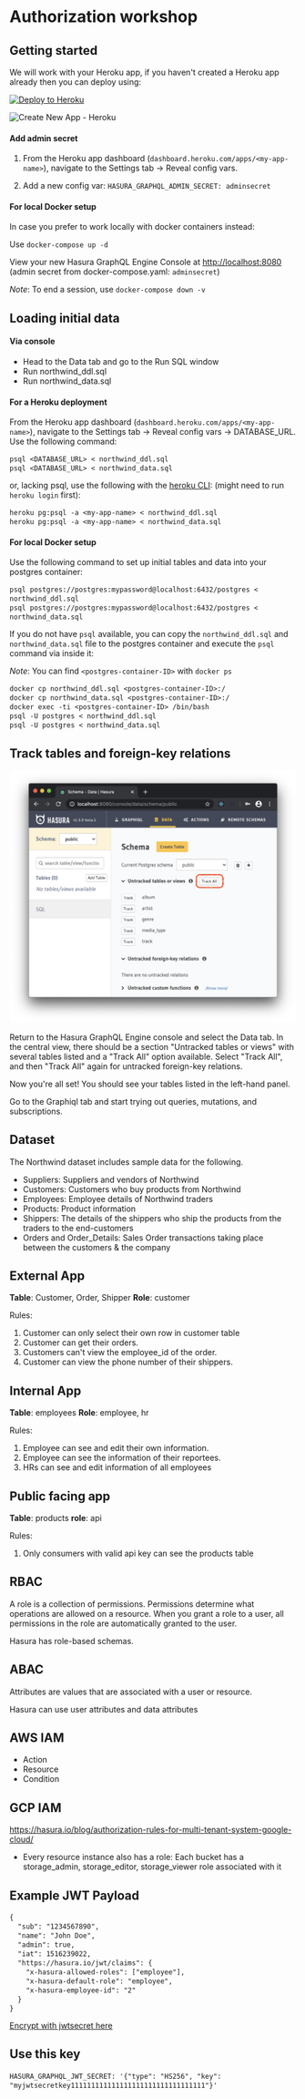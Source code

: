 # Authorization workshop

## Getting started

We will work with your Heroku app, if you haven't created a Heroku app already then you can deploy using:

[![Deploy to
Heroku](https://www.herokucdn.com/deploy/button.svg)](https://heroku.com/deploy?template=https://github.com/hasura/graphql-engine-heroku)

![Create New App - Heroku](https://graphql-engine-cdn.hasura.io/heroku-repo/assets/create_new_app_heroku_3.png)

#### Add admin secret

1. From the Heroku app dashboard (`dashboard.heroku.com/apps/<my-app-name>`), navigate to the Settings tab -> Reveal config vars. 

2. Add a new config var:  `HASURA_GRAPHQL_ADMIN_SECRET: adminsecret` 


#### For local Docker setup

In case you prefer to work locally with docker containers instead:

Use `docker-compose up -d`

View your new Hasura GraphQL Engine Console at [http://localhost:8080](http://localhost:8080) (admin secret from docker-compose.yaml: `adminsecret`)

*Note*: To end a session, use `docker-compose down -v`


## Loading initial data

#### Via console
- Head to the Data tab and go to the Run SQL window
- Run northwind_ddl.sql
- Run northwind_data.sql

#### For a Heroku deployment

From the Heroku app dashboard (`dashboard.heroku.com/apps/<my-app-name>`), navigate to the Settings tab -> Reveal config vars -> DATABASE_URL. Use the following command:

```
psql <DATABASE_URL> < northwind_ddl.sql
psql <DATABASE_URL> < northwind_data.sql

```

or, lacking psql, use the following with the [heroku CLI](https://devcenter.heroku.com/articles/heroku-cli): (might need to run `heroku login` first):

```
heroku pg:psql -a <my-app-name> < northwind_ddl.sql
heroku pg:psql -a <my-app-name> < northwind_data.sql

```

#### For local Docker setup

Use the following command to set up initial tables and data into your postgres container:

```
psql postgres://postgres:mypassword@localhost:6432/postgres < northwind_ddl.sql 
psql postgres://postgres:mypassword@localhost:6432/postgres < northwind_data.sql 

```

If you do not have `psql` available, you can copy the `northwind_ddl.sql` and `northwind_data.sql` file to the postgres container and execute the `psql` command via inside it:


*Note*:  You can find `<postgres-container-ID>` with `docker ps`

```
docker cp northwind_ddl.sql <postgres-container-ID>:/
docker cp northwind_data.sql <postgres-container-ID>:/
docker exec -ti <postgres-container-ID> /bin/bash
psql -U postgres < northwind_ddl.sql
psql -U postgres < northwind_data.sql
```

## Track tables and foreign-key relations

![Track tables in console](images/Hasura_setup_track_tables.png)

Return to the Hasura GraphQL Engine console and select the Data tab. In the central view, there should be a section "Untracked tables or views" with several tables listed and a "Track All" option available. Select "Track All", and then "Track All" again for untracked foreign-key relations.

Now you're all set! You should see your tables listed in the left-hand panel.

Go to the Graphiql tab and start trying out queries, mutations, and subscriptions.


## Dataset

The Northwind dataset includes sample data for the following.

- Suppliers: Suppliers and vendors of Northwind
- Customers: Customers who buy products from Northwind
- Employees: Employee details of Northwind traders
- Products: Product information
- Shippers: The details of the shippers who ship the products from the traders to the end-customers
- Orders and Order_Details: Sales Order transactions taking place between the customers & the company


## External App

**Table**: Customer, Order, Shipper
**Role**: customer

Rules:

1. Customer can only select their own row in customer table
2. Customer can get their orders.
3. Customers can't view the employee_id of the order.
4. Customer can view the phone number of their shippers.


## Internal App

**Table**: employees
**Role**: employee, hr

Rules:

1. Employee can see and edit their own information.
2. Employee can see the information of their reportees.
3. HRs can see and edit information of all employees

## Public facing app

**Table**: products
**role**: api

Rules:

1. Only consumers with valid api key can see the products table

## RBAC

A role is a collection of permissions. Permissions determine what operations are allowed on a resource. 
When you grant a role to a user, all permissions in the role are automatically granted to the user.

Hasura has role-based schemas.

## ABAC

Attributes are values that are associated with a user or resource. 

Hasura can use user attributes and data attributes

## AWS IAM

- Action
- Resource
- Condition

## GCP IAM

https://hasura.io/blog/authorization-rules-for-multi-tenant-system-google-cloud/

- Every resource instance also has a role: Each bucket has a storage_admin, storage_editor, storage_viewer role associated with it

## Example JWT Payload

```
{
  "sub": "1234567890",
  "name": "John Doe",
  "admin": true,
  "iat": 1516239022,
  "https://hasura.io/jwt/claims": {
    "x-hasura-allowed-roles": ["employee"],
    "x-hasura-default-role": "employee",
    "x-hasura-employee-id": "2"
  }
}
```

[Encrypt with jwtsecret here](https://jwt.io/)


## Use this key

```
HASURA_GRAPHQL_JWT_SECRET: '{"type": "HS256", "key": "myjwtsecretkey111111111111111111111111111111111"}'
```
